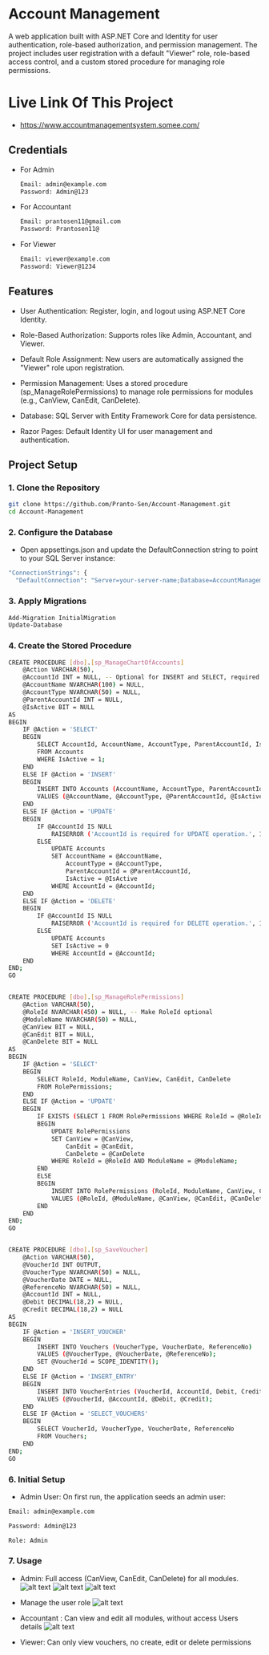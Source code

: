 # Account Management
A web application built with ASP.NET Core and Identity for user authentication, role-based authorization, and permission management. The project includes user registration with a default "Viewer" role, role-based access control, and a custom stored procedure for managing role permissions.

# Live Link Of This Project
- https://www.accountmanagementsystem.somee.com/

## Credentials
- For Admin
    ```bash
    Email: admin@example.com
    Password: Admin@123
    ```
- For Accountant
    ```bash
    Email: prantosen11@gmail.com
    Password: Prantosen11@
    ```

- For Viewer
    ```bash
    Email: viewer@example.com
    Password: Viewer@1234
    ```

## Features
- User Authentication: Register, login, and logout using ASP.NET Core Identity.



- Role-Based Authorization: Supports roles like Admin, Accountant, and Viewer.



- Default Role Assignment: New users are automatically assigned the "Viewer" role upon registration.



- Permission Management: Uses a stored procedure (sp_ManageRolePermissions) to manage role permissions for modules (e.g., CanView, CanEdit, CanDelete).



- Database: SQL Server with Entity Framework Core for data persistence.



- Razor Pages: Default Identity UI for user management and authentication.

## Project Setup
### 1. Clone the Repository
```bash
git clone https://github.com/Pranto-Sen/Account-Management.git
cd Account-Management
```
### 2. Configure the Database
- Open appsettings.json and update the DefaultConnection string to point to your SQL Server instance:
```bash
"ConnectionStrings": {
  "DefaultConnection": "Server=your-server-name;Database=AccountManagement;Trusted_Connection=True;Encrypt=False;"}
```
### 3. Apply Migrations
```bash
Add-Migration InitialMigration
Update-Database
```
### 4. Create the Stored Procedure
```bash
CREATE PROCEDURE [dbo].[sp_ManageChartOfAccounts]
    @Action VARCHAR(50),
    @AccountId INT = NULL, -- Optional for INSERT and SELECT, required for UPDATE/DELETE
    @AccountName NVARCHAR(100) = NULL,
    @AccountType NVARCHAR(50) = NULL,
    @ParentAccountId INT = NULL,
    @IsActive BIT = NULL
AS
BEGIN
    IF @Action = 'SELECT'
    BEGIN
        SELECT AccountId, AccountName, AccountType, ParentAccountId, IsActive
        FROM Accounts
        WHERE IsActive = 1;
    END
    ELSE IF @Action = 'INSERT'
    BEGIN
        INSERT INTO Accounts (AccountName, AccountType, ParentAccountId, IsActive)
        VALUES (@AccountName, @AccountType, @ParentAccountId, @IsActive);
    END
    ELSE IF @Action = 'UPDATE'
    BEGIN
        IF @AccountId IS NULL
            RAISERROR ('AccountId is required for UPDATE operation.', 16, 1);
        ELSE
            UPDATE Accounts
            SET AccountName = @AccountName,
                AccountType = @AccountType,
                ParentAccountId = @ParentAccountId,
                IsActive = @IsActive
            WHERE AccountId = @AccountId;
    END
    ELSE IF @Action = 'DELETE'
    BEGIN
        IF @AccountId IS NULL
            RAISERROR ('AccountId is required for DELETE operation.', 16, 1);
        ELSE
            UPDATE Accounts
            SET IsActive = 0
            WHERE AccountId = @AccountId;
    END
END;
GO


CREATE PROCEDURE [dbo].[sp_ManageRolePermissions]
    @Action VARCHAR(50),
    @RoleId NVARCHAR(450) = NULL, -- Make RoleId optional
    @ModuleName NVARCHAR(50) = NULL,
    @CanView BIT = NULL,
    @CanEdit BIT = NULL,
    @CanDelete BIT = NULL
AS
BEGIN
    IF @Action = 'SELECT'
    BEGIN
        SELECT RoleId, ModuleName, CanView, CanEdit, CanDelete
        FROM RolePermissions;
    END
    ELSE IF @Action = 'UPDATE'
    BEGIN
        IF EXISTS (SELECT 1 FROM RolePermissions WHERE RoleId = @RoleId AND ModuleName = @ModuleName)
        BEGIN
            UPDATE RolePermissions
            SET CanView = @CanView,
                CanEdit = @CanEdit,
                CanDelete = @CanDelete
            WHERE RoleId = @RoleId AND ModuleName = @ModuleName;
        END
        ELSE
        BEGIN
            INSERT INTO RolePermissions (RoleId, ModuleName, CanView, CanEdit, CanDelete)
            VALUES (@RoleId, @ModuleName, @CanView, @CanEdit, @CanDelete);
        END
    END
END;
GO


CREATE PROCEDURE [dbo].[sp_SaveVoucher]
    @Action VARCHAR(50),
    @VoucherId INT OUTPUT,
    @VoucherType NVARCHAR(50) = NULL,
    @VoucherDate DATE = NULL,
    @ReferenceNo NVARCHAR(50) = NULL,
    @AccountId INT = NULL,
    @Debit DECIMAL(18,2) = NULL,
    @Credit DECIMAL(18,2) = NULL
AS
BEGIN
    IF @Action = 'INSERT_VOUCHER'
    BEGIN
        INSERT INTO Vouchers (VoucherType, VoucherDate, ReferenceNo)
        VALUES (@VoucherType, @VoucherDate, @ReferenceNo);
        SET @VoucherId = SCOPE_IDENTITY();
    END
    ELSE IF @Action = 'INSERT_ENTRY'
    BEGIN
        INSERT INTO VoucherEntries (VoucherId, AccountId, Debit, Credit)
        VALUES (@VoucherId, @AccountId, @Debit, @Credit);
    END
    ELSE IF @Action = 'SELECT_VOUCHERS'
    BEGIN
        SELECT VoucherId, VoucherType, VoucherDate, ReferenceNo
        FROM Vouchers;
    END
END;
GO
```
### 6. Initial Setup
- Admin User: On first run, the application seeds an admin user:




```bash
Email: admin@example.com

Password: Admin@123

Role: Admin
```
### 7. Usage
- Admin: Full access (CanView, CanEdit, CanDelete) for all modules.
![alt text](image.png)
![alt text](image-1.png)
![alt text](image-2.png)
- Manage the user role
 ![alt text](image-3.png)

- Accountant : Can view and edit all modules, without access Users details
![alt text](image-4.png)

- Viewer: Can only view vouchers, no create, edit or delete permissions